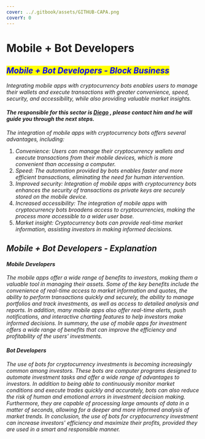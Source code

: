 ```yaml
---
cover: ../.gitbook/assets/GITHUB-CAPA.png
coverY: 0
---
```


# Mobile + Bot Developers

## _<mark style="color:blue;">Mobile + Bot Developers - Block Business</mark>_&#x20;

_Integrating mobile apps with cryptocurrency bots enables users to manage their wallets and execute transactions with greater convenience, speed, security, and accessibility, while also providing valuable market insights._

#### _The responsible for this sector is_ [_Diego_](https://t.me/bullMarketcrypton)  _, please contact him and he will guide you through the next steps._

_The integration of mobile apps with cryptocurrency bots offers several advantages, including:_

1. _Convenience: Users can manage their cryptocurrency wallets and execute transactions from their mobile devices, which is more convenient than accessing a computer._
2. _Speed: The automation provided by bots enables faster and more efficient transactions, eliminating the need for human intervention._
3. _Improved security: Integration of mobile apps with cryptocurrency bots enhances the security of transactions as private keys are securely stored on the mobile device._
4. _Increased accessibility: The integration of mobile apps with cryptocurrency bots broadens access to cryptocurrencies, making the process more accessible to a wider user base._
5. _Market insight: Cryptocurrency bots can provide real-time market information, assisting investors in making informed decisions._

## _Mobile + Bot Developers - Explanation_

#### _Mobile Developers_

_The mobile apps offer a wide range of benefits to investors, making them a valuable tool in managing their assets. Some of the key benefits include the convenience of real-time access to market information and quotes, the ability to perform transactions quickly and securely, the ability to manage portfolios and track investments, as well as access to detailed analysis and reports. In addition, many mobile apps also offer real-time alerts, push notifications, and interactive charting features to help investors make informed decisions. In summary, the use of mobile apps for investment offers a wide range of benefits that can improve the efficiency and profitability of the users' investments._

#### _Bot Developers_

_The use of bots for cryptocurrency investments is becoming increasingly common among investors. These bots are computer programs designed to automate investment tasks and offer a wide range of advantages to investors. In addition to being able to continuously monitor market conditions and execute trades quickly and accurately, bots can also reduce the risk of human and emotional errors in investment decision making. Furthermore, they are capable of processing large amounts of data in a matter of seconds, allowing for a deeper and more informed analysis of market trends. In conclusion, the use of bots for cryptocurrency investment can increase investors' efficiency and maximize their profits, provided they are used in a smart and responsible manner._
